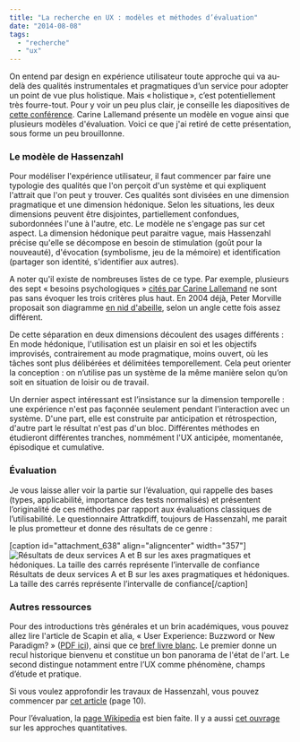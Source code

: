 ```yaml
---
title: "La recherche en UX : modèles et méthodes d’évaluation"
date: "2014-08-08"
tags: 
  - "recherche"
  - "ux"
---
```


On entend par design en expérience utilisateur toute approche qui va au-delà des qualités instrumentales et pragmatiques d’un service pour adopter un point de vue plus holistique. Mais « holistique », c’est potentiellement très fourre-tout. Pour y voir un peu plus clair, je conseille les diapositives de [cette conférence](http://fr.slideshare.net/flupa/journe-thmatique-ateliers-ux-evaluation-ux-carine-lallemand). Carine Lallemand présente un modèle en vogue ainsi que plusieurs modèles d'évaluation. Voici ce que j'ai retiré de cette présentation, sous forme un peu brouillonne.

### Le modèle de Hassenzahl

Pour modéliser l'expérience utilisateur, il faut commencer par faire une typologie des qualités que l'on perçoit d'un système et qui expliquent l'attrait que l'on peut y trouver. Ces qualités sont divisées en une dimension pragmatique et une dimension hédonique. Selon les situations, les deux dimensions peuvent être disjointes, partiellement confondues, subordonnées l'une à l'autre, etc. Le modèle ne s'engage pas sur cet aspect. La dimension hédonique peut paraitre vague, mais Hassenzahl précise qu'elle se décompose en besoin de stimulation (goût pour la nouveauté), d'évocation (symbolisme, jeu de la mémoire) et identification (partager son identité, s'identifier aux autres).

A noter qu'il existe de nombreuses listes de ce type. Par exemple, plusieurs des sept « besoins psychologiques » [cités par Carine Lallemand](http://uxmind.eu/portfolio/ux-design-and-evaluation-cards/) ne sont pas sans évoquer les trois critères plus haut. En 2004 déjà, Peter Morville proposait son diagramme [en nid d'abeille](http://semanticstudios.com/publications/semantics/000029.php), selon un angle cette fois assez différent.

De cette séparation en deux dimensions découlent des usages différents : En mode hédonique, l'utilisation est un plaisir en soi et les objectifs improvisés, contrairement au mode pragmatique, moins ouvert, où les tâches sont plus délibérées et délimitées temporellement. Cela peut orienter la conception : on n’utilise pas un système de la même manière selon qu’on soit en situation de loisir ou de travail.

Un dernier aspect intéressant est l’insistance sur la dimension temporelle : une expérience n'est pas façonnée seulement pendant l'interaction avec un système. D'une part, elle est construite par anticipation et rétrospection, d'autre part le résultat n'est pas d'un bloc. Différentes méthodes en étudieront différentes tranches, nommément l'UX anticipée, momentanée, épisodique et cumulative.

### Évaluation

Je vous laisse aller voir la partie sur l’évaluation, qui rappelle des bases (types, applicabilité, importance des tests normalisés) et présentent l’originalité de ces méthodes par rapport aux évaluations classiques de l’utilisabilité. Le questionnaire Attratkdiff, toujours de Hassenzahl, me parait le plus prometteur et donne des résultats de ce genre :

\[caption id="attachment\_638" align="aligncenter" width="357"\]![Résultats de deux services A et B sur les axes pragmatiques et hédoniques. La taille des carrés représente l’intervalle de confiance](images/Attrakdiff.png) Résultats de deux services A et B sur les axes pragmatiques et hédoniques. La taille des carrés représente l’intervalle de confiance\[/caption\]

### Autres ressources

Pour des introductions très générales et un brin académiques, vous pouvez allez lire l'article de Scapin et alia, « User Experience: Buzzword or New Paradigm? » ([PDF ici](http://www.thinkmind.org/download.php?articleid=achi_2012_13_40_20153)), ainsi que ce [bref livre blanc](http://www.allaboutux.org/uxwhitepaper). Le premier donne un recul historique bienvenu et constitue un bon panorama de l'état de l'art. Le second distingue notamment entre l’UX comme phénomène, champs d’étude et pratique.

Si vous voulez approfondir les travaux de Hassenzahl, vous pouvez commencer par [cet article](https://www.academia.edu/2880396/The_hedonic_pragmatic_model_of_user_experience) (page 10).

Pour l’évaluation, la [page Wikipedia](https://en.wikipedia.org/wiki/User_experience_evaluation) est bien faite. Il y a aussi [cet ouvrage](http://uxmag.com/resources/quantifying-the-user-experience-practical-statistics-for-user-research-0) sur les approches quantitatives.
